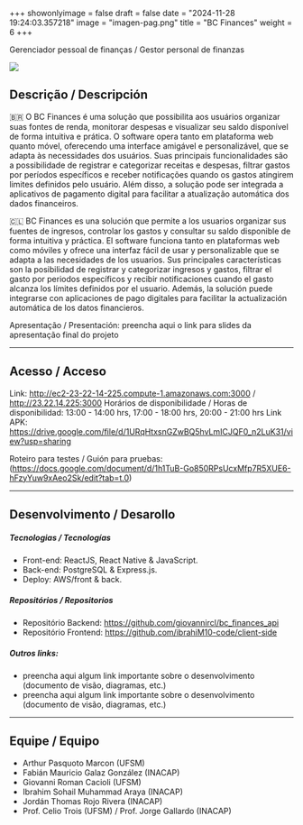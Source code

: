 +++
showonlyimage = false
draft = false
date = "2024-11-28 19:24:03.357218"
image = "imagen-pag.png"
title = "BC Finances"
weight = 6
+++


Gerenciador pessoal de finanças / Gestor personal de finanzas

<!--more-->

![](imagen-principal.png)


## Descrição / Descripción

🇧🇷 O BC Finances é uma solução que possibilita aos usuários organizar suas fontes de renda, monitorar despesas e visualizar seu saldo disponível de forma intuitiva e prática. O software opera tanto em plataforma web quanto móvel, oferecendo uma interface amigável e personalizável, que se adapta às necessidades dos usuários. Suas principais funcionalidades são a possibilidade de registrar e categorizar receitas e despesas, filtrar gastos por períodos específicos e receber notificações quando os gastos atingirem limites definidos pelo usuário. Além disso, a solução pode ser integrada a aplicativos de pagamento digital para facilitar a atualização automática dos dados financeiros.



🇨🇱 BC Finances es una solución que permite a los usuarios organizar sus fuentes de ingresos, controlar los gastos y consultar su saldo disponible de forma intuitiva y práctica. El software funciona tanto en plataformas web como móviles y ofrece una interfaz fácil de usar y personalizable que se adapta a las necesidades de los usuarios. Sus principales características son la posibilidad de registrar y categorizar ingresos y gastos, filtrar el gasto por periodos específicos y recibir notificaciones cuando el gasto alcanza los límites definidos por el usuario. Además, la solución puede integrarse con aplicaciones de pago digitales para facilitar la actualización automática de los datos financieros.


Apresentação / Presentación: preencha aqui o link para slides da apresentação final do projeto

---

## Acesso / Acceso

Link: 
http://ec2-23-22-14-225.compute-1.amazonaws.com:3000 / http://23.22.14.225:3000
Horários de disponibilidade / Horas de disponibilidad: 13:00 - 14:00 hrs, 17:00 - 18:00 hrs, 20:00 - 21:00 hrs
Link APK: https://drive.google.com/file/d/1URqHtxsnGZwBQ5hvLmICJQF0_n2LuK31/view?usp=sharing

Roteiro para testes / Guión para pruebas: 
(https://docs.google.com/document/d/1h1TuB-Go850RPsUcxMfp7R5XUE6-hFzyYuw9xAeo2Sk/edit?tab=t.0)


---

## Desenvolvimento / Desarollo

##### Tecnologias / Tecnologías

- Front-end: ReactJS, React Native & JavaScript.
- Back-end: PostgreSQL & Express.js.
- Deploy: AWS/front & back.

##### Repositórios / Repositorios

- Repositório Backend: https://github.com/giovannircl/bc_finances_api
- Repositório Frontend: https://github.com/ibrahiM10-code/client-side

##### Outros links:
- preencha aqui algum link importante sobre o desenvolvimento (documento de visão, diagramas, etc.)
- preencha aqui algum link importante sobre o desenvolvimento (documento de visão, diagramas, etc.)

---

## Equipe / Equipo

- Arthur Pasquoto Marcon (UFSM) 
- Fabián Mauricio Galaz González (INACAP)
- Giovanni Roman Cacioli (UFSM) 
- Ibrahim Sohail Muhammad Araya (INACAP)
- Jordán Thomas Rojo Rivera (INACAP)
- Prof. Celio Trois (UFSM) / Prof. Jorge Gallardo (INACAP)

